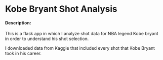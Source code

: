# Kobe Bryant Shot Analysis

#### Description:
This is a flask app in which I analyze shot data for NBA legend Kobe bryant in order to understand his shot selection.

I downloaded data from Kaggle that included every shot that Kobe Bryant took in his career. 
